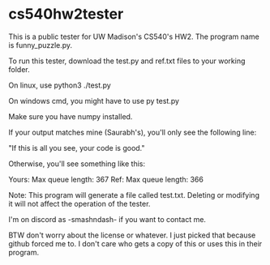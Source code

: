 # cs540hw2tester
This is a public tester for UW Madison's CS540's HW2. The program name is funny_puzzle.py.

To run this tester, download the test.py and ref.txt files to your working
folder. 

On linux, use python3 ./test.py

On windows cmd, you might have to use py test.py

Make sure you have numpy installed.

If your output matches mine (Saurabh's), you'll only see the following line:

"If this is all you see, your code is good."

Otherwise, you'll see something like this:

Yours: Max queue length: 367
Ref:   Max queue length: 366

Note: This program will generate a file called test.txt. Deleting or modifying
it will not affect the operation of the tester.

I'm on discord as -smashndash- if you want to contact me. 

BTW don't worry about the license or whatever. I just picked that
because github forced me to. I don't care who gets a copy of this or
uses this in their program.
